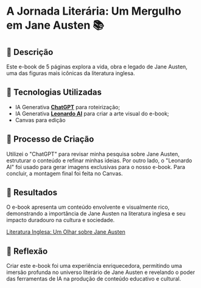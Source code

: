 # A Jornada Literária: Um Mergulho em Jane Austen 📚

## 📒 Descrição
Este e-book de 5 páginas explora a vida, obra e legado de Jane Austen, uma das figuras mais icônicas da literatura inglesa.

## 🤖 Tecnologias Utilizadas
- IA Generativa **[ChatGPT](https://chat.openai.com)** para roteirização;
- IA Generativa **[Leonardo AI](https://leonardo.ai)** para criar a arte visual do e-book;
- Canvas para edição

## 🧐 Processo de Criação
Utilizei o "ChatGPT" para revisar minha pesquisa sobre Jane Austen, estruturar o conteúdo e refinar minhas ideias. Por outro lado, o "Leonardo AI" foi usado para gerar imagens exclusivas para o nosso e-book. Para concluir, a montagem final foi feita no Canvas.

## 🚀 Resultados
O e-book apresenta um conteúdo envolvente e visualmente rico, demonstrando a importância de Jane Austen na literatura inglesa e seu impacto duradouro na cultura e sociedade.

[Literatura Inglesa: Um Olhar sobre Jane Austen](https://drive.google.com/file/d/11aUUE2_CEOaXSVsPeMTT3A9hEqtK4S-M/view?usp=sharing)

## 💭 Reflexão
Criar este e-book foi uma experiência enriquecedora, permitindo uma imersão profunda no universo literário de Jane Austen e revelando o poder das ferramentas de IA na produção de conteúdo educativo e cultural.
